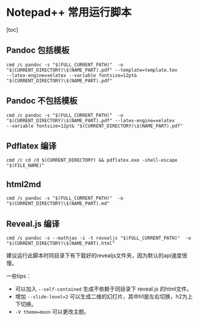 # Notepad++ 常用运行脚本

[toc]

## Pandoc 包括模板
```
cmd /c pandoc -s "$(FULL_CURRENT_PATH)"  -o  "$(CURRENT_DIRECTORY)\$(NAME_PART).pdf" --template=template.tex 
--latex-engine=xelatex --variable fontsize=12pt& "$(CURRENT_DIRECTORY)\$(NAME_PART).pdf"
```

## Pandoc 不包括模板
```
cmd /c pandoc -s "$(FULL_CURRENT_PATH)"  -o  "$(CURRENT_DIRECTORY)\$(NAME_PART).pdf" --latex-engine=xelatex 
--variable fontsize=12pt& "$(CURRENT_DIRECTORY)\$(NAME_PART).pdf"
```

## Pdflatex 编译
```
cmd /c cd /d $(CURRENT_DIRECTORY) && pdflatex.exe -shell-escape "$(FILE_NAME)"
```

## html2md
```
cmd /c pandoc -s "$(FULL_CURRENT_PATH)"  -o  "$(CURRENT_DIRECTORY)\$(NAME_PART).md"
```

## Reveal.js 编译
```
cmd /c pandoc -s --mathjax -i -t revealjs "$(FULL_CURRENT_PATH)"  -o  "$(CURRENT_DIRECTORY)\$(NAME_PART).html"
```
建议运行此脚本时同目录下有下载好的revealjs文件夹，因为默认的api速度很慢。

一些tips：

- 可以加入 `--self-contained` 生成不依赖于同目录下 reveal.js 的html文件。
- 增加 `--slide-level=2` 可以生成二维的幻灯片，其中h1是左右切换，h2为上下切换。
- `-V theme=moon` 可以更改主题。